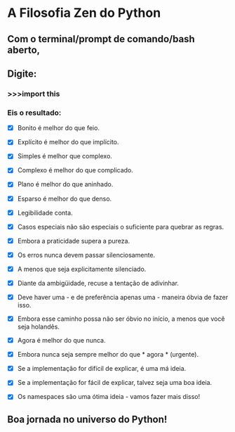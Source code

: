 # A Filosofia Zen do Python



## Com o terminal/prompt de comando/bash aberto, 
## Digite:
### >>>import this

### Eis o resultado:

- [x] Bonito é melhor do que feio.
- [x] Explícito é melhor do que implícito.
- [x] Simples é melhor que complexo.
- [x] Complexo é melhor do que complicado.
- [x] Plano é melhor do que aninhado.
- [x] Esparso é melhor do que denso.
- [x] Legibilidade conta.
- [x] Casos especiais não são especiais o suficiente para quebrar as regras.
- [x] Embora a praticidade supera a pureza.
- [x] Os erros nunca devem passar silenciosamente.
- [x] A menos que seja explicitamente silenciado.
- [x] Diante da ambigüidade, recuse a tentação de adivinhar.
- [x] Deve haver uma - e de preferência apenas uma - maneira óbvia de fazer isso.
- [x] Embora esse caminho possa não ser óbvio no início, a menos que você seja holandês.
- [x] Agora é melhor do que nunca.
- [x] Embora nunca seja sempre melhor do que * agora * (urgente).
- [x] Se a implementação for difícil de explicar, é uma má ideia.
- [x] Se a implementação for fácil de explicar, talvez seja uma boa ideia.  
- [x] Os namespaces são uma ótima ideia - vamos fazer mais disso! 


## Boa jornada no universo do Python!
